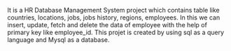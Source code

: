 It is a HR Database Management System project which contains table like countries, locations, jobs, jobs history, regions, employees. In this we can insert, update, fetch and delete the data of employee with the help of primary key like employee_id.
This projet is created by using sql as a query language and Mysql as a database.

